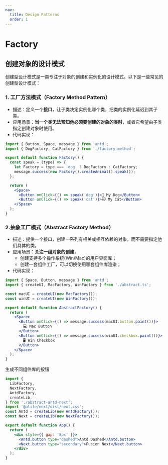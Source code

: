 ```yaml
---
nav:
  title: Design Patterns
  order: 1
---
```


# Factory

## 创建对象的设计模式

创建型设计模式是一类专注于对象的创建和实例化的设计模式。以下是一些常见的创建型设计模式：

### 1. 工厂方法模式（Factory Method Pattern）

- 描述：定义一个**接口**，让子类决定实例化哪个类，把类的实例化延迟到其子类。
- 应用场景：**当一个类无法预知他必须要创建的对象的类时**，或者它希望由子类指定创建对象时使用。
- 代码实现：

```jsx
import { Button, Space, message } from 'antd';
import { DogFactory, CatFactory } from './factory-method';

export default function Factory() {
  const speak = (type) => {
    let Factory = type === 'dog' ? DogFactory : CatFactory;
    message.success(new Factory().createAnimal().speak());
  };

  return (
    <Space>
      <Button onClick={() => speak('dog')}>🐶 My Dog</Button>
      <Button onClick={() => speak('cat')}>🐱 My Cat</Button>
    </Space>
  );
}
```

### 2.抽象工厂模式（Abstract Factory Method）

- 描述：提供一个接口，创建一系列有相关或相互依赖的对象，而不需要指定他们具体的类。
- 应用场景：**关注一组对象的创建**，
  - 创建支持多个操作系统(Win/Mac)的用户界面库；
  - 创建一套组件工厂，可以切换使用哪套组件库渲染；
- 代码实现：

```jsx
import { Space, Button, message } from 'antd';
import { createUI, MacFactory, WinFactory } from './abstract.ts';

const macUI = createUI(new MacFactory());
const winUI = createUI(new WinFactory());

export default function AbstractFactory() {
  return (
    <Space>
      <Button onClick={() => message.success(macUI.button.paint())}>
        💻 Mac Button
      </Button>
      <Button onClick={() => message.success(winUI.checkbox.paint())}>
        🖥 Win Checkbox
      </Button>
    </Space>
  );
}
```

生成不同组件库的按钮

```jsx
import {
  LibFactory,
  NextFactory,
  AntdFactory,
  createLib,
} from './abstract-antd-next';
import '@alife/next/dist/next.css';
const Antd = createLib(new AntdFactory());
const Next = createLib(new NextFactory());

export default function App() {
  return (
    <div style={{ gap: '8px' }}>
      <Antd.button type="dashed">Antd Dashed</Antd.button>
      <Next.button type="secondary">Fusion Next</Next.button>
    </div>
  );
}
```
